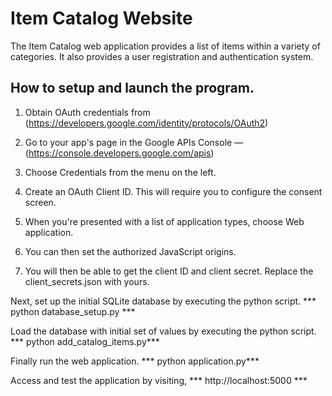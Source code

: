 # Item Catalog Website
The Item Catalog web application provides a list of items within a variety of
categories.
It also provides a user registration and authentication system.

## How to setup and launch the program.
1. Obtain OAuth credentials from (https://developers.google.com/identity/protocols/OAuth2)

2. Go to your app's page in the Google APIs Console — (https://console.developers.google.com/apis)

3. Choose Credentials from the menu on the left.

4. Create an OAuth Client ID.
This will require you to configure the consent screen.

5. When you're presented with a list of application types, choose Web application.

6. You can then set the authorized JavaScript origins.

7. You will then be able to get the client ID and client secret.
Replace the client_secrets.json  with yours.

Next, set up the initial SQLite database by executing the python script.
 *** python database_setup.py ***

Load the database with initial set of values by executing the python script.
*** python add_catalog_items.py***

Finally run the web application.
   *** python application.py***

Access and test the application by visiting,
*** http://localhost:5000 ***
